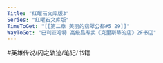 ```yaml
---
Title: "红曜石文库版3"
Series: "红曜石文库版"
TimeToGet: "[[第二章 美丽的翡翠公都#5 29]]"
WayToGet: "巴利亚哈特 高级品专卖《克里斯蒂的店》2F书店"
---
```


#英雄传说/闪之轨迹/笔记/书籍